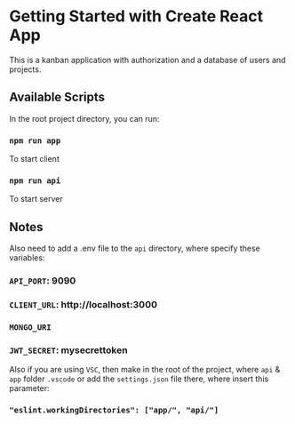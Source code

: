 # Getting Started with Create React App

This is a kanban application with authorization and a database of users and projects.

## Available Scripts

In the root project directory, you can run:

### `npm run app`

To start client

### `npm run api`

To start server

## Notes

Also need to add a .env file to the `api` directory, where specify these variables:

### `API_PORT`: 9090

### `CLIENT_URL`: http://localhost:3000

### `MONGO_URI`

### `JWT_SECRET`: mysecrettoken

Also if you are using `VSC`, then make in the root of the project, where `api` & `app` folder `.vscode` or add the `settings.json` file there, where insert this parameter:

### `"eslint.workingDirectories": ["app/", "api/"]`
